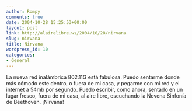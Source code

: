 ```yaml
---
author: Rompy
comments: true
date: 2004-10-28 15:25:53+00:00
layout: post
link: http://alairelibre.ws/2004/10/28/nirvana
slug: nirvana
title: Nirvana
wordpress_id: 10
categories:
- General
---
```


La nueva red inalámbrica 802.11G está fabulosa.  Puedo sentarme donde más cómodo este dentro, o fuera de mi casa, y pegarme con mi red y el internet a 54mb por segundo.  Puedo escribir, como ahora, sentado en un lugar fresco, fuera de mi casa, al aire libre, escuchando la Novena Sinfonía de Beethoven.  ¡Nirvana!

